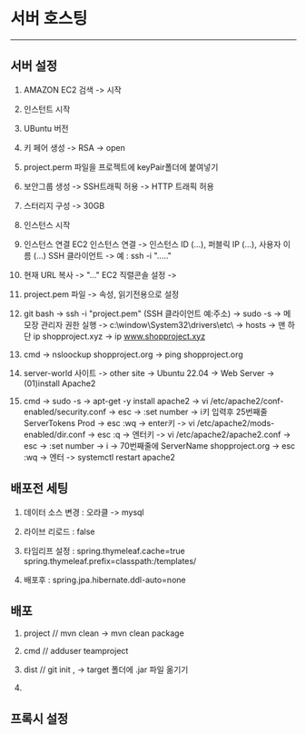 # 서버 호스팅

--------------------------------------------------------------------------------

## 서버 설정

1. AMAZON EC2 검색 -> 시작

2. 인스턴트 시작

3. UBuntu 버전

4. 키 페어 생성 -> RSA -> open

5. project.perm 파일을 프로젝트에 keyPair폴더에 붙여넣기

6. 보안그룹 생성 -> SSH트래픽 허용 -> HTTP 트래픽 허용

7. 스터리지 구성 -> 30GB

8. 인스턴스 시작

9. 인스턴스 연결 
            EC2 인스턴스 연결 -> 인스턴스 ID (...), 퍼블릭 IP (...), 사용자 이름 (...)
            SSH 클라이언트 -> 예 : ssh -i "....."
            
10. 현재 URL 복사 -> "..." EC2 직렬콘솔 설정 -> 

11. project.pem 파일 -> 속성, 읽기전용으로 설정

12. git bash -> ssh -i "project.pem" (SSH 클라이언트 예:주소)
             -> sudo -s
             -> 메모장 관리자 권한 실행 -> c:\window\System32\drivers\etc\ -> hosts
             -> 맨 하단 ip  shopproject.xyz
             ->        ip  www.shopproject.xyz

13. cmd -> nsloockup shopproject.org
        -> ping shopproject.org

14. server-world 사이트 -> other site -> Ubuntu 22.04 -> Web Server -> (01)install Apache2

15. cmd -> sudo -s 
        -> apt-get -y install apache2
        -> vi /etc/apache2/conf-enabled/security.conf
        -> esc -> :set number -> i키 입력후 25번째줄 ServerTokens Prod -> esc :wq -> enter키
        -> vi /etc/apache2/mods-enabled/dir.conf -> esc :q -> 엔터키
        -> vi /etc/apache2/apache2.conf -> esc -> :set number -> i -> 70번째줄에 ServerName shopproject.org -> esc :wq -> 엔터
        -> systemctl restart apache2


## 배포전 세팅

1. 데이터 소스 변경 : 오라클 -> mysql
2. 라이브 리로드 : false
3. 타임리프 설정 : spring.thymeleaf.cache=true
                    spring.thymeleaf.prefix=classpath:/templates/

4. 배포후 : spring.jpa.hibernate.ddl-auto=none

## 배포

1. project // mvn clean -> mvn clean package

2. cmd // adduser teamproject

3. dist // git init , -> target 폴더에 .jar 파일 옮기기

4. 


## 프록시 설정
